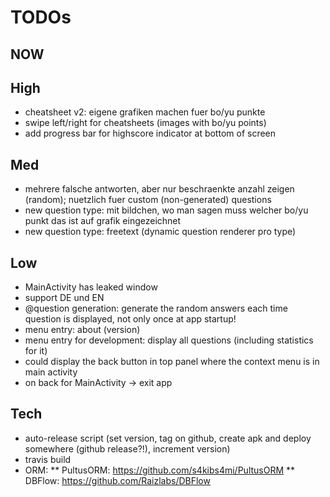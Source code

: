 
# TODOs

## NOW

## High
* cheatsheet v2: eigene grafiken machen fuer bo/yu punkte
* swipe left/right for cheatsheets (images with bo/yu points)
* add progress bar for highscore indicator at bottom of screen

## Med
* mehrere falsche antworten, aber nur beschraenkte anzahl zeigen (random); nuetzlich fuer custom (non-generated) questions
* new question type: mit bildchen, wo man sagen muss welcher bo/yu punkt das ist auf grafik eingezeichnet
* new question type: freetext (dynamic question renderer pro type)

## Low
* MainActivity has leaked window
* support DE und EN
* @question generation: generate the random answers each time question is displayed, not only once at app startup!
* menu entry: about (version)
* menu entry for development: display all questions (including statistics for it)
* could display the back button in top panel where the context menu is in main activity
* on back for MainActivity -> exit app

## Tech
* auto-release script (set version, tag on github, create apk and deploy somewhere (github release?!), increment version)
* travis build
* ORM:
** PultusORM: https://github.com/s4kibs4mi/PultusORM
** DBFlow: https://github.com/Raizlabs/DBFlow
